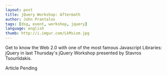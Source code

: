 ```yaml
---
layout: post
title: jQuery Workshop: Aftermath
author: John Prantalos
tags: [dsg, event, workshop, jquery]
language: english
thumb: http://i.imgur.com/LkMsizm.jpg
---
```

Get to know the Web 2.0 with one of the most famous Javascript Libraries:
jQuery in last Thursday's jQuery Workshop presented by Stavros Tsourlidakis.

Article Pending
